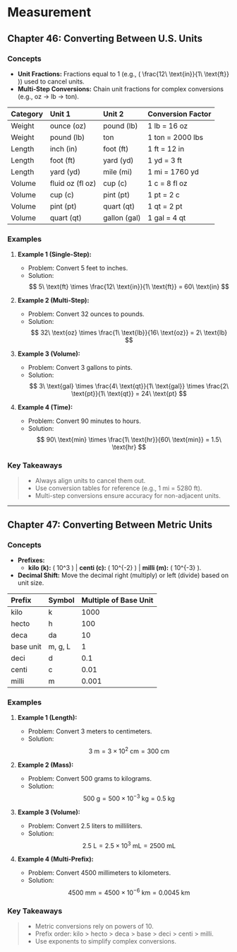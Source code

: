 # **Measurement**

## Chapter 46: Converting Between U.S. Units

### Concepts

-   **Unit Fractions:** Fractions equal to 1 (e.g., \( \frac{12\ \text{in}}{1\ \text{ft}} \)) used to cancel units.
-   **Multi-Step Conversions:** Chain unit fractions for complex conversions (e.g., oz → lb → ton).

| Category | Unit 1           | Unit 2       | Conversion Factor |
| :------- | :--------------- | :----------- | :---------------- |
| Weight   | ounce (oz)       | pound (lb)   | 1 lb \= 16 oz     |
| Weight   | pound (lb)       | ton          | 1 ton \= 2000 lbs |
| Length   | inch (in)        | foot (ft)    | 1 ft \= 12 in     |
| Length   | foot (ft)        | yard (yd)    | 1 yd \= 3 ft      |
| Length   | yard (yd)        | mile (mi)    | 1 mi \= 1760 yd   |
| Volume   | fluid oz (fl oz) | cup (c)      | 1 c \= 8 fl oz    |
| Volume   | cup (c)          | pint (pt)    | 1 pt \= 2 c       |
| Volume   | pint (pt)        | quart (qt)   | 1 qt \= 2 pt      |
| Volume   | quart (qt)       | gallon (gal) | 1 gal \= 4 qt     |

### Examples

1. **Example 1 (Single-Step):**

    - Problem: Convert 5 feet to inches.
    - Solution:  
      $$ 5\ \text{ft} \times \frac{12\ \text{in}}{1\ \text{ft}} = 60\ \text{in} $$

2. **Example 2 (Multi-Step):**

    - Problem: Convert 32 ounces to pounds.
    - Solution:  
      $$ 32\ \text{oz} \times \frac{1\ \text{lb}}{16\ \text{oz}} = 2\ \text{lb} $$

3. **Example 3 (Volume):**

    - Problem: Convert 3 gallons to pints.
    - Solution:  
      $$ 3\ \text{gal} \times \frac{4\ \text{qt}}{1\ \text{gal}} \times \frac{2\ \text{pt}}{1\ \text{qt}} = 24\ \text{pt} $$

4. **Example 4 (Time):**
    - Problem: Convert 90 minutes to hours.
    - Solution:  
      $$ 90\ \text{min} \times \frac{1\ \text{hr}}{60\ \text{min}} = 1.5\ \text{hr} $$

### Key Takeaways

> -   Always align units to cancel them out.
> -   Use conversion tables for reference (e.g., 1 mi = 5280 ft).
> -   Multi-step conversions ensure accuracy for non-adjacent units.

---

## Chapter 47: Converting Between Metric Units

### Concepts

-   **Prefixes:**
    -   **kilo (k):** \( 10^3 \) | **centi (c):** \( 10^{-2} \) | **milli (m):** \( 10^{-3} \).
-   **Decimal Shift:** Move the decimal right (multiply) or left (divide) based on unit size.

| Prefix    | Symbol  | Multiple of Base Unit |
| :-------- | :------ | :-------------------- |
| kilo      | k       | 1000                  |
| hecto     | h       | 100                   |
| deca      | da      | 10                    |
| base unit | m, g, L | 1                     |
| deci      | d       | 0.1                   |
| centi     | c       | 0.01                  |
| milli     | m       | 0.001                 |

### Examples

1. **Example 1 (Length):**

    - Problem: Convert 3 meters to centimeters.
    - Solution:  
      $$ 3\ \text{m} = 3 \times 10^2\ \text{cm} = 300\ \text{cm} $$

2. **Example 2 (Mass):**

    - Problem: Convert 500 grams to kilograms.
    - Solution:  
      $$ 500\ \text{g} = 500 \times 10^{-3}\ \text{kg} = 0.5\ \text{kg} $$

3. **Example 3 (Volume):**

    - Problem: Convert 2.5 liters to milliliters.
    - Solution:  
      $$ 2.5\ \text{L} = 2.5 \times 10^3\ \text{mL} = 2500\ \text{mL} $$

4. **Example 4 (Multi-Prefix):**
    - Problem: Convert 4500 millimeters to kilometers.
    - Solution:  
      $$ 4500\ \text{mm} = 4500 \times 10^{-6}\ \text{km} = 0.0045\ \text{km} $$

### Key Takeaways

> -   Metric conversions rely on powers of 10.
> -   Prefix order: kilo > hecto > deca > base > deci > centi > milli.
> -   Use exponents to simplify complex conversions.
